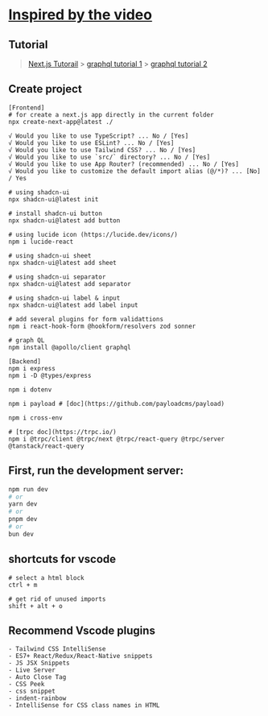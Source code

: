 # [Inspired by the video](https://www.youtube.com/watch?v=06g6YJ6JCJU&ab_channel=Joshtriedcoding)

## Tutorial

> [Next.js Tutorail](https://www.youtube.com/watch?v=mQnWCmVErnw&t=916s&ab_channel=SangamMukherjee) > [graphql tutorial 1](https://medium.com/@TGod-Ajayi/integrating-graphql-with-next-js-and-react-using-typescript-a-beginners-guide-e65e268dedd5) > [graphql tutorial 2](https://hackernoon.com/setting-up-a-graphql-server-and-client-in-nextjs)

## Create project

```
[Frontend]
# for create a next.js app directly in the current folder
npx create-next-app@latest ./

√ Would you like to use TypeScript? ... No / [Yes]
√ Would you like to use ESLint? ... No / [Yes]
√ Would you like to use Tailwind CSS? ... No / [Yes]
√ Would you like to use `src/` directory? ... No / [Yes]
√ Would you like to use App Router? (recommended) ... No / [Yes]
√ Would you like to customize the default import alias (@/*)? ... [No] / Yes

# using shadcn-ui
npx shadcn-ui@latest init

# install shadcn-ui button
npx shadcn-ui@latest add button

# using lucide icon (https://lucide.dev/icons/)
npm i lucide-react

# using shadcn-ui sheet
npx shadcn-ui@latest add sheet

# using shadcn-ui separator
npx shadcn-ui@latest add separator

# using shadcn-ui label & input
npx shadcn-ui@latest add label input

# add several plugins for form validattions
npm i react-hook-form @hookform/resolvers zod sonner

# graph QL
npm install @apollo/client graphql

[Backend]
npm i express
npm i -D @types/express

npm i dotenv

npm i payload # [doc](https://github.com/payloadcms/payload)

npm i cross-env

# [trpc doc](https://trpc.io/)
npm i @trpc/client @trpc/next @trpc/react-query @trpc/server @tanstack/react-query
```

## First, run the development server:

```bash
npm run dev
# or
yarn dev
# or
pnpm dev
# or
bun dev
```

## shortcuts for vscode

```
# select a html block
ctrl + m

# get rid of unused imports
shift + alt + o
```

## Recommend Vscode plugins

```
- Tailwind CSS IntelliSense
- ES7+ React/Redux/React-Native snippets
- JS JSX Snippets
- Live Server
- Auto Close Tag
- CSS Peek
- css snippet
- indent-rainbow
- IntelliSense for CSS class names in HTML
```
